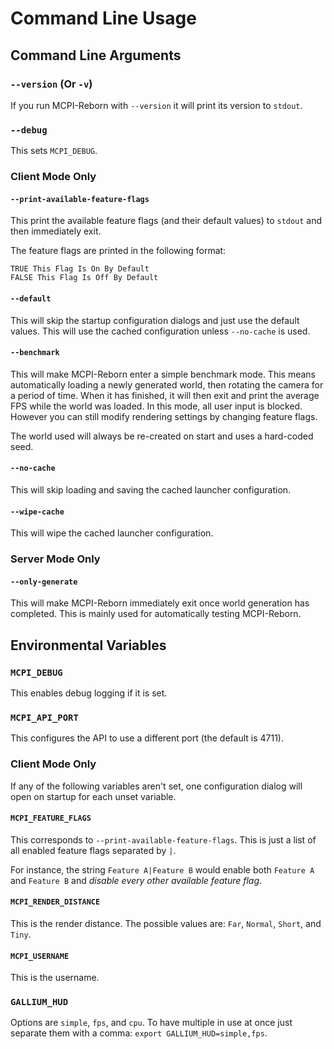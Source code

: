 # Command Line Usage

## Command Line Arguments

### ``--version`` (Or ``-v``)
If you run MCPI-Reborn with ``--version`` it will print its version to ``stdout``.

### ``--debug``
This sets ``MCPI_DEBUG``.

### Client Mode Only

#### ``--print-available-feature-flags``
This print the available feature flags (and their default values) to ``stdout`` and then immediately exit.

The feature flags are printed in the following format:
```
TRUE This Flag Is On By Default
FALSE This Flag Is Off By Default
```

#### ``--default``
This will skip the startup configuration dialogs and just use the default values. This will use the cached configuration unless ``--no-cache`` is used.

#### ``--benchmark``
This will make MCPI-Reborn enter a simple benchmark mode. This means automatically loading a newly generated world, then rotating the camera for a period of time. When it has finished, it will then exit and print the average FPS while the world was loaded. In this mode, all user input is blocked. However you can still modify rendering settings by changing feature flags.

The world used will always be re-created on start and uses a hard-coded seed.

#### ``--no-cache``
This will skip loading and saving the cached launcher configuration.

#### ``--wipe-cache``
This will wipe the cached launcher configuration.

### Server Mode Only

#### ``--only-generate``
This will make MCPI-Reborn immediately exit once world generation has completed. This is mainly used for automatically testing MCPI-Reborn.

## Environmental Variables

### ``MCPI_DEBUG``
This enables debug logging if it is set.

### ``MCPI_API_PORT``
This configures the API to use a different port (the default is 4711).

### Client Mode Only
If any of the following variables aren't set, one configuration dialog will open on startup for each unset variable.

#### ``MCPI_FEATURE_FLAGS``
This corresponds to ``--print-available-feature-flags``. This is just a list of all enabled feature flags separated by ``|``.

For instance, the string ``Feature A|Feature B`` would enable both ``Feature A`` and ``Feature B`` and *disable every other available feature flag*.

#### ``MCPI_RENDER_DISTANCE``
This is the render distance. The possible values are: ``Far``, ``Normal``, ``Short``, and ``Tiny``.

#### ``MCPI_USERNAME``
This is the username.

### ``GALLIUM_HUD``
Options are ``simple``, ``fps``, and ``cpu``.
To have multiple in use at once just separate them with a comma: ``export GALLIUM_HUD=simple,fps``.

